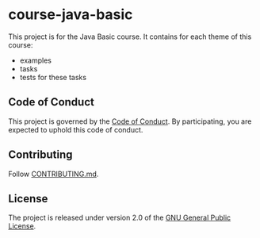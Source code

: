 # course-java-basic

This project is for the Java Basic course. It contains for each theme of this course:
- examples
- tasks
- tests for these tasks

## Code of Conduct

This project is governed by the [Code of Conduct](.github/CODE_OF_CONDUCT.md).
By participating, you are expected to uphold this code of conduct.

## Contributing

Follow [CONTRIBUTING.md](.github/CONTRIBUTING.md).

## License

The project is released under version 2.0 of the 
[GNU General Public License](https://www.gnu.org/licenses/old-licenses/gpl-2.0.html).
